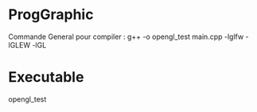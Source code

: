# ProgGraphic
Commande General pour compiler : 
g++ -o opengl_test main.cpp -lglfw -lGLEW -lGL
# Executable 
opengl_test
